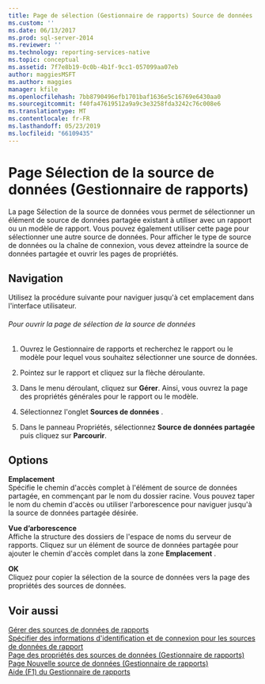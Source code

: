 ```yaml
---
title: Page de sélection (Gestionnaire de rapports) Source de données | Microsoft Docs
ms.custom: ''
ms.date: 06/13/2017
ms.prod: sql-server-2014
ms.reviewer: ''
ms.technology: reporting-services-native
ms.topic: conceptual
ms.assetid: 7f7e8b19-0c0b-4b1f-9cc1-057099aa07eb
author: maggiesMSFT
ms.author: maggies
manager: kfile
ms.openlocfilehash: 7bb8790496efb1701baf1636e5c16769e6430aa0
ms.sourcegitcommit: f40fa47619512a9a9c3e3258fda3242c76c008e6
ms.translationtype: MT
ms.contentlocale: fr-FR
ms.lasthandoff: 05/23/2019
ms.locfileid: "66109435"
---
```

# <a name="data-source-selection-page-report-manager"></a>Page Sélection de la source de données (Gestionnaire de rapports)
  La page Sélection de la source de données vous permet de sélectionner un élément de source de données partagée existant à utiliser avec un rapport ou un modèle de rapport. Vous pouvez également utiliser cette page pour sélectionner une autre source de données. Pour afficher le type de source de données ou la chaîne de connexion, vous devez atteindre la source de données partagée et ouvrir les pages de propriétés.  
  
## <a name="navigation"></a>Navigation  
 Utilisez la procédure suivante pour naviguer jusqu'à cet emplacement dans l'interface utilisateur.  
  
###### <a name="to-open-the-data-source-selection-page"></a>Pour ouvrir la page de sélection de la source de données  
  
1.  Ouvrez le Gestionnaire de rapports et recherchez le rapport ou le modèle pour lequel vous souhaitez sélectionner une source de données.  
  
2.  Pointez sur le rapport et cliquez sur la flèche déroulante.  
  
3.  Dans le menu déroulant, cliquez sur **Gérer**. Ainsi, vous ouvrez la page des propriétés générales pour le rapport ou le modèle.  
  
4.  Sélectionnez l'onglet **Sources de données** .  
  
5.  Dans le panneau Propriétés, sélectionnez **Source de données partagée** puis cliquez sur **Parcourir**.  
  
## <a name="options"></a>Options  
 **Emplacement**  
 Spécifie le chemin d'accès complet à l'élément de source de données partagée, en commençant par le nom du dossier racine. Vous pouvez taper le nom du chemin d'accès ou utiliser l'arborescence pour naviguer jusqu'à la source de données partagée désirée.  
  
 **Vue d’arborescence**  
 Affiche la structure des dossiers de l'espace de noms du serveur de rapports. Cliquez sur un élément de source de données partagée pour ajouter le chemin d'accès complet dans la zone **Emplacement** .  
  
 **OK**  
 Cliquez pour copier la sélection de la source de données vers la page des propriétés des sources de données.  
  
## <a name="see-also"></a>Voir aussi  
 [Gérer des sources de données de rapports](report-data/manage-report-data-sources.md)   
 [Spécifier des informations d'identification et de connexion pour les sources de données de rapport](report-data/specify-credential-and-connection-information-for-report-data-sources.md)   
 [Page des propriétés des sources de données &#40;Gestionnaire de rapports&#41;](../../2014/reporting-services/data-sources-properties-page-report-manager.md)   
 [Page Nouvelle source de données &#40;Gestionnaire de rapports&#41;](../../2014/reporting-services/new-data-source-page-report-manager.md)   
 [Aide (F1) du Gestionnaire de rapports](../../2014/reporting-services/report-manager-f1-help.md)  
  
  
